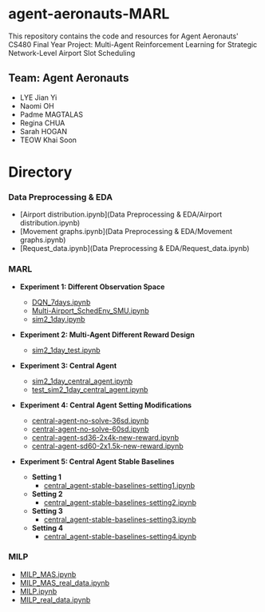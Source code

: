 # agent-aeronauts-MARL
This repository contains the code and resources for Agent Aeronauts' CS480 Final Year Project:  Multi-Agent Reinforcement Learning for Strategic Network-Level Airport Slot Scheduling

## Team: Agent Aeronauts
- LYE Jian Yi
- Naomi OH
- Padme MAGTALAS
- Regina CHUA
- Sarah HOGAN
- TEOW Khai Soon

# Directory 

### Data Preprocessing & EDA
- [Airport distribution.ipynb](Data Preprocessing & EDA/Airport distribution.ipynb)
- [Movement graphs.ipynb](Data Preprocessing & EDA/Movement graphs.ipynb)
- [Request_data.ipynb](Data Preprocessing & EDA/Request_data.ipynb)

### MARL
- **Experiment 1: Different Observation Space**
    - [DQN_7days.ipynb](MARL/Experiment-1-diff-obs-space/DQN_7days.ipynb)
    - [Multi-Airport_SchedEnv_SMU.ipynb](MARL/Experiment-1-diff-obs-space/Multi-Airport_SchedEnv_SMU.ipynb)
    - [sim2_1day.ipynb](MARL/Experiment-1-diff-obs-space/sim2_1day.ipynb)

- **Experiment 2: Multi-Agent Different Reward Design**
    - [sim2_1day_test.ipynb](MARL/Experiment-2-multi-agent-diff-reward-design/sim2_1day_test.ipynb)

- **Experiment 3: Central Agent**
    - [sim2_1day_central_agent.ipynb](MARL/Experiment-3-central-agent/sim2_1day_central_agent.ipynb)
    - [test_sim2_1day_central_agent.ipynb](MARL/Experiment-3-central-agent/test_sim2_1day_central_agent.ipynb)

- **Experiment 4: Central Agent Setting Modifications**
    - [central-agent-no-solve-36sd.ipynb](MARL/Experiment-4-central-agent-setting-mods/central-agent-no-solve-36sd.ipynb)
    - [central-agent-no-solve-60sd.ipynb](MARL/Experiment-4-central-agent-setting-mods/central-agent-no-solve-60sd.ipynb)
    - [central-agent-sd36-2x4k-new-reward.ipynb](MARL/Experiment-4-central-agent-setting-mods/central-agent-sd36-2x4k-new-reward.ipynb)
    - [central-agent-sd60-2x1.5k-new-reward.ipynb](MARL/Experiment-4-central-agent-setting-mods/central-agent-sd60-2x1.5k-new-reward.ipynb)

- **Experiment 5: Central Agent Stable Baselines**
    - **Setting 1**
        - [central_agent-stable-baselines-setting1.ipynb](MARL/Experiment-5-central-agent-stable-baselines/Setting-1/central_agent-stable-baselines-setting1.ipynb)
    - **Setting 2**
        - [central_agent-stable-baselines-setting2.ipynb](MARL/Experiment-5-central-agent-stable-baselines/Setting-2/central_agent-stable-baselines-setting2.ipynb)
    - **Setting 3**
        - [central_agent-stable-baselines-setting3.ipynb](MARL/Experiment-5-central-agent-stable-baselines/Setting-3/central_agent-stable-baselines-setting3.ipynb)
    - **Setting 4**
        - [central_agent-stable-baselines-setting4.ipynb](MARL/Experiment-5-central-agent-stable-baselines/Setting-4/central_agent-stable-baselines-setting4.ipynb)

### MILP
- [MILP_MAS.ipynb](MILP/MILP_MAS.ipynb)
- [MILP_MAS_real_data.ipynb](MILP/MILP_MAS_real_data.ipynb)
- [MILP.ipynb](MILP/MILP.ipynb)
- [MILP_real_data.ipynb](MILP/MILP_real_data.ipynb)


